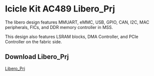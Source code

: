 # Icicle Kit AC489 Libero_Prj

The libero design features MMUART, eMMC, USB, GPIO, CAN, I2C, MAC peripherals, FICs, and DDR memory controller in MSS. 

This design also features LSRAM blocks, DMA Controller, and PCIe Controller on the fabric side.


## Download Libero_Prj
[Libero_Prj](ftp://ftp.actel.com/outgoing/AC489/Libero_Project.zip)
